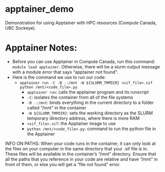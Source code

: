 # apptainer_demo
Demonstration for using Apptainer with HPC resources (Compute Canada, UBC Sockeye).

# Apptainer Notes:
- Before you can use Apptainer in Compute Canada, run this command: `module load apptainer`. Otherwise, there will be a slurm output message with a module error that says “apptainer not found”.
- Here is the command we use to run our code:
    - `apptainer run -C -B .:/mnt -W ${SLURM_TMPDIR} <sif_file>.sif python /mnt/<code_file>.py`
        - `apptainer run`: calls the apptainer program and its runscript
        - `-C`: isolates the container from all of the file systems
        - `-B .:/mnt`: binds everything in the current directory to a folder called “/mnt” in the container
        - `-W ${SLURM_TMPDIR}`: sets the working directory as the SLURM temporary directory address, where there is more RAM
        - `<sif_file>.sif`: the Apptainer image to use
        - `python /mnt/<code_file>.py`: command to run the python file in the Apptainer

INFO ON PATHS: When your code runs in the container, it can only look at the files on your computer in the same directory that your .sif file is in. These files will be available in the container’s “/mnt” directory. Ensure that all the paths that you reference in your code are relative and have “/mnt” in front of them, or else you will get a “file not found” error.
